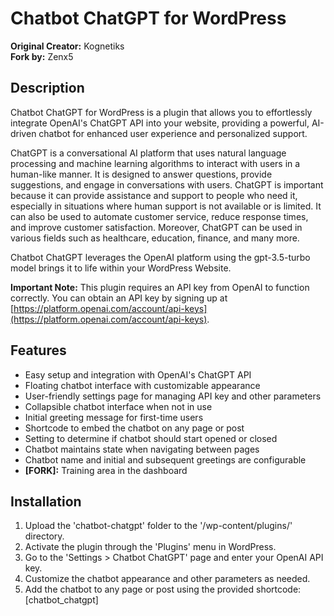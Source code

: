 # Chatbot ChatGPT for WordPress
**Original Creator:** Kognetiks <br/>
**Fork by:** Zenx5

## Description

Chatbot ChatGPT for WordPress is a plugin that allows you to effortlessly integrate OpenAI's ChatGPT API into your website, providing a powerful, AI-driven chatbot for enhanced user experience and personalized support.

ChatGPT is a conversational AI platform that uses natural language processing and machine learning algorithms to interact with users in a human-like manner. It is designed to answer questions, provide suggestions, and engage in conversations with users. ChatGPT is important because it can provide assistance and support to people who need it, especially in situations where human support is not available or is limited. It can also be used to automate customer service, reduce response times, and improve customer satisfaction. Moreover, ChatGPT can be used in various fields such as healthcare, education, finance, and many more.

Chatbot ChatGPT leverages the OpenAI platform using the gpt-3.5-turbo model brings it to life within your WordPress Website.

**Important Note:** This plugin requires an API key from OpenAI to function correctly. You can obtain an API key by signing up at [https://platform.openai.com/account/api-keys](https://platform.openai.com/account/api-keys).

## Features

* Easy setup and integration with OpenAI's ChatGPT API
* Floating chatbot interface with customizable appearance
* User-friendly settings page for managing API key and other parameters
* Collapsible chatbot interface when not in use
* Initial greeting message for first-time users
* Shortcode to embed the chatbot on any page or post
* Setting to determine if chatbot should start opened or closed
* Chatbot maintains state when navigating between pages
* Chatbot name and initial and subsequent greetings are configurable
* **[FORK]:** Training area in the dashboard

## Installation 

1. Upload the 'chatbot-chatgpt' folder to the '/wp-content/plugins/' directory.
2. Activate the plugin through the 'Plugins' menu in WordPress.
3. Go to the 'Settings > Chatbot ChatGPT' page and enter your OpenAI API key.
4. Customize the chatbot appearance and other parameters as needed.
5. Add the chatbot to any page or post using the provided shortcode: [chatbot_chatgpt]


